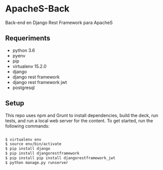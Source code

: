 # ApacheS-Back
Back-end en Django Rest Framework para ApacheS

## Requeriments
* python 3.6
* pyenv
* pip  
* virtualenv 15.2.0
* django 
* django rest framework
* django rest framework jwt
* postgresql 

## Setup

This repo uses npm and Grunt to install dependencies, build the deck, run tests, and run a local web
server for the content. To get started, run the following commands:

```bash

$ virtualenv env
$ source env/bin/activate
$ pip install django
$ pip install djangorestframework        
$ pip install pip install djangorestframework_jwt        
$ python manage.py runserver
```
